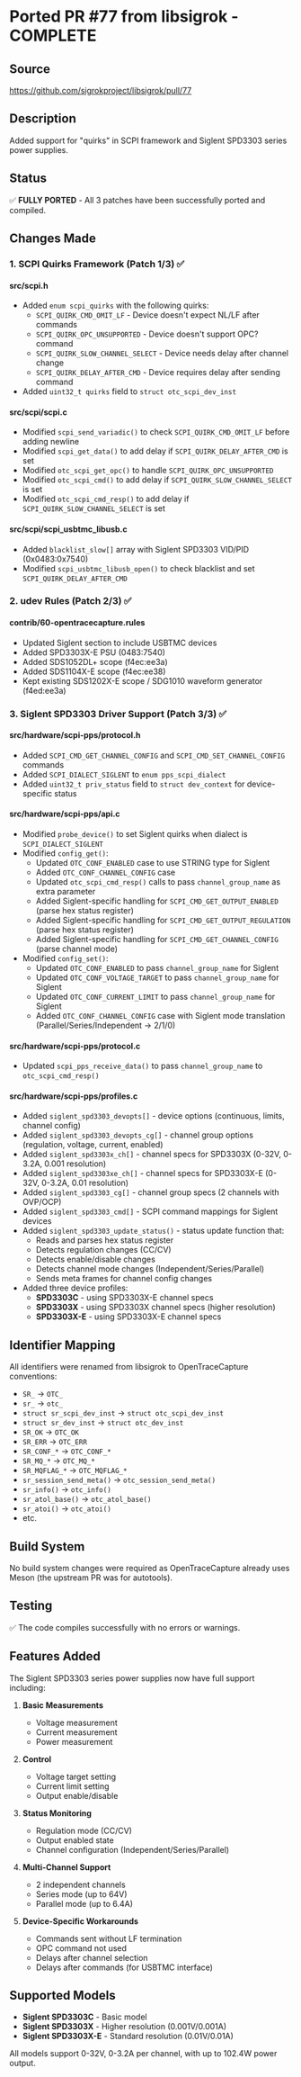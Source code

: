 # Ported PR #77 from libsigrok - COMPLETE

## Source
https://github.com/sigrokproject/libsigrok/pull/77

## Description
Added support for "quirks" in SCPI framework and Siglent SPD3303 series power supplies.

## Status
✅ **FULLY PORTED** - All 3 patches have been successfully ported and compiled.

## Changes Made

### 1. SCPI Quirks Framework (Patch 1/3) ✅

#### src/scpi.h
- Added `enum scpi_quirks` with the following quirks:
  - `SCPI_QUIRK_CMD_OMIT_LF` - Device doesn't expect NL/LF after commands
  - `SCPI_QUIRK_OPC_UNSUPPORTED` - Device doesn't support OPC? command
  - `SCPI_QUIRK_SLOW_CHANNEL_SELECT` - Device needs delay after channel change
  - `SCPI_QUIRK_DELAY_AFTER_CMD` - Device requires delay after sending command
- Added `uint32_t quirks` field to `struct otc_scpi_dev_inst`

#### src/scpi/scpi.c
- Modified `scpi_send_variadic()` to check `SCPI_QUIRK_CMD_OMIT_LF` before adding newline
- Modified `scpi_get_data()` to add delay if `SCPI_QUIRK_DELAY_AFTER_CMD` is set
- Modified `otc_scpi_get_opc()` to handle `SCPI_QUIRK_OPC_UNSUPPORTED`
- Modified `otc_scpi_cmd()` to add delay if `SCPI_QUIRK_SLOW_CHANNEL_SELECT` is set
- Modified `otc_scpi_cmd_resp()` to add delay if `SCPI_QUIRK_SLOW_CHANNEL_SELECT` is set

#### src/scpi/scpi_usbtmc_libusb.c
- Added `blacklist_slow[]` array with Siglent SPD3303 VID/PID (0x0483:0x7540)
- Modified `scpi_usbtmc_libusb_open()` to check blacklist and set `SCPI_QUIRK_DELAY_AFTER_CMD`

### 2. udev Rules (Patch 2/3) ✅

#### contrib/60-opentracecapture.rules
- Updated Siglent section to include USBTMC devices
- Added SPD3303X-E PSU (0483:7540)
- Added SDS1052DL+ scope (f4ec:ee3a)
- Added SDS1104X-E scope (f4ec:ee38)
- Kept existing SDS1202X-E scope / SDG1010 waveform generator (f4ed:ee3a)

### 3. Siglent SPD3303 Driver Support (Patch 3/3) ✅

#### src/hardware/scpi-pps/protocol.h
- Added `SCPI_CMD_GET_CHANNEL_CONFIG` and `SCPI_CMD_SET_CHANNEL_CONFIG` commands
- Added `SCPI_DIALECT_SIGLENT` to `enum pps_scpi_dialect`
- Added `uint32_t priv_status` field to `struct dev_context` for device-specific status

#### src/hardware/scpi-pps/api.c
- Modified `probe_device()` to set Siglent quirks when dialect is `SCPI_DIALECT_SIGLENT`
- Modified `config_get()`:
  - Updated `OTC_CONF_ENABLED` case to use STRING type for Siglent
  - Added `OTC_CONF_CHANNEL_CONFIG` case
  - Updated `otc_scpi_cmd_resp()` calls to pass `channel_group_name` as extra parameter
  - Added Siglent-specific handling for `SCPI_CMD_GET_OUTPUT_ENABLED` (parse hex status register)
  - Added Siglent-specific handling for `SCPI_CMD_GET_OUTPUT_REGULATION` (parse hex status register)
  - Added Siglent-specific handling for `SCPI_CMD_GET_CHANNEL_CONFIG` (parse channel mode)
- Modified `config_set()`:
  - Updated `OTC_CONF_ENABLED` to pass `channel_group_name` for Siglent
  - Updated `OTC_CONF_VOLTAGE_TARGET` to pass `channel_group_name` for Siglent
  - Updated `OTC_CONF_CURRENT_LIMIT` to pass `channel_group_name` for Siglent
  - Added `OTC_CONF_CHANNEL_CONFIG` case with Siglent mode translation (Parallel/Series/Independent → 2/1/0)

#### src/hardware/scpi-pps/protocol.c
- Updated `scpi_pps_receive_data()` to pass `channel_group_name` to `otc_scpi_cmd_resp()`

#### src/hardware/scpi-pps/profiles.c
- Added `siglent_spd3303_devopts[]` - device options (continuous, limits, channel config)
- Added `siglent_spd3303_devopts_cg[]` - channel group options (regulation, voltage, current, enabled)
- Added `siglent_spd3303x_ch[]` - channel specs for SPD3303X (0-32V, 0-3.2A, 0.001 resolution)
- Added `siglent_spd3303xe_ch[]` - channel specs for SPD3303X-E (0-32V, 0-3.2A, 0.01 resolution)
- Added `siglent_spd3303_cg[]` - channel group specs (2 channels with OVP/OCP)
- Added `siglent_spd3303_cmd[]` - SCPI command mappings for Siglent devices
- Added `siglent_spd3303_update_status()` - status update function that:
  - Reads and parses hex status register
  - Detects regulation changes (CC/CV)
  - Detects enable/disable changes
  - Detects channel mode changes (Independent/Series/Parallel)
  - Sends meta frames for channel config changes
- Added three device profiles:
  - **SPD3303C** - using SPD3303X-E channel specs
  - **SPD3303X** - using SPD3303X channel specs (higher resolution)
  - **SPD3303X-E** - using SPD3303X-E channel specs

## Identifier Mapping

All identifiers were renamed from libsigrok to OpenTraceCapture conventions:
- `SR_` → `OTC_`
- `sr_` → `otc_`
- `struct sr_scpi_dev_inst` → `struct otc_scpi_dev_inst`
- `struct sr_dev_inst` → `struct otc_dev_inst`
- `SR_OK` → `OTC_OK`
- `SR_ERR` → `OTC_ERR`
- `SR_CONF_*` → `OTC_CONF_*`
- `SR_MQ_*` → `OTC_MQ_*`
- `SR_MQFLAG_*` → `OTC_MQFLAG_*`
- `sr_session_send_meta()` → `otc_session_send_meta()`
- `sr_info()` → `otc_info()`
- `sr_atol_base()` → `otc_atol_base()`
- `sr_atoi()` → `otc_atoi()`
- etc.

## Build System

No build system changes were required as OpenTraceCapture already uses Meson (the upstream PR was for autotools).

## Testing

✅ The code compiles successfully with no errors or warnings.

## Features Added

The Siglent SPD3303 series power supplies now have full support including:

1. **Basic Measurements**
   - Voltage measurement
   - Current measurement
   - Power measurement

2. **Control**
   - Voltage target setting
   - Current limit setting
   - Output enable/disable

3. **Status Monitoring**
   - Regulation mode (CC/CV)
   - Output enabled state
   - Channel configuration (Independent/Series/Parallel)

4. **Multi-Channel Support**
   - 2 independent channels
   - Series mode (up to 64V)
   - Parallel mode (up to 6.4A)

5. **Device-Specific Workarounds**
   - Commands sent without LF termination
   - OPC command not used
   - Delays after channel selection
   - Delays after commands (for USBTMC interface)

## Supported Models

- **Siglent SPD3303C** - Basic model
- **Siglent SPD3303X** - Higher resolution (0.001V/0.001A)
- **Siglent SPD3303X-E** - Standard resolution (0.01V/0.01A)

All models support 0-32V, 0-3.2A per channel, with up to 102.4W power output.

